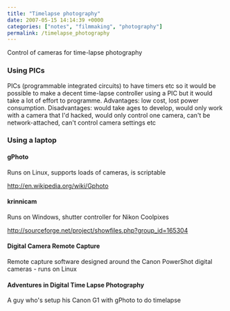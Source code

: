 ```yaml
---
title: "Timelapse photography"
date: 2007-05-15 14:14:39 +0000
categories: ["notes", "filmmaking", "photography"]
permalink: /timelapse_photography
---
```

Control of cameras for time-lapse photography

### Using PICs

PICs (programmable integrated circuits) to have timers etc so it would
be possible to make a decent time-lapse controller using a PIC but it
would take a lot of effort to programme. Advantages: low cost, lost
power consumption. Disadvantages: would take ages to develop, would only
work with a camera that I'd hacked, would only control one camera, can't
be network-attached, can't control camera settings etc

### Using a laptop

#### gPhoto

Runs on Linux, supports loads of cameras, is scriptable

<http://en.wikipedia.org/wiki/Gphoto>

#### krinnicam

Runs on Windows, shutter controller for Nikon Coolpixes

<http://sourceforge.net/project/showfiles.php?group_id=165304>

#### Digital Camera Remote Capture

Remote capture software designed around the Canon PowerShot digital
cameras - runs on Linux

#### Adventures in Digital Time Lapse Photography

A guy who's setup his Canon G1 with gPhoto to do timelapse

